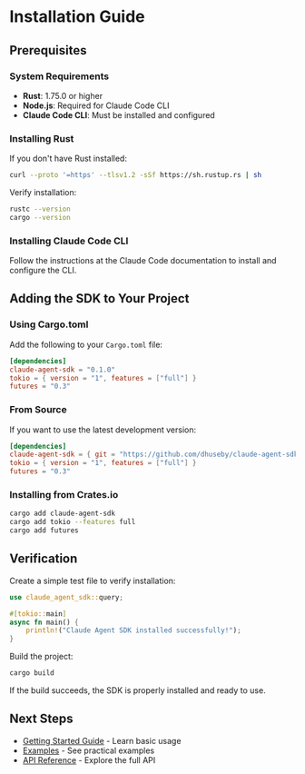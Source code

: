 # Installation Guide

## Prerequisites

### System Requirements
- **Rust**: 1.75.0 or higher
- **Node.js**: Required for Claude Code CLI
- **Claude Code CLI**: Must be installed and configured

### Installing Rust
If you don't have Rust installed:
```bash
curl --proto '=https' --tlsv1.2 -sSf https://sh.rustup.rs | sh
```

Verify installation:
```bash
rustc --version
cargo --version
```

### Installing Claude Code CLI
Follow the instructions at the Claude Code documentation to install and configure the CLI.

## Adding the SDK to Your Project

### Using Cargo.toml
Add the following to your `Cargo.toml` file:

```toml
[dependencies]
claude-agent-sdk = "0.1.0"
tokio = { version = "1", features = ["full"] }
futures = "0.3"
```

### From Source
If you want to use the latest development version:

```toml
[dependencies]
claude-agent-sdk = { git = "https://github.com/dhuseby/claude-agent-sdk-rust" }
tokio = { version = "1", features = ["full"] }
futures = "0.3"
```

### Installing from Crates.io
```bash
cargo add claude-agent-sdk
cargo add tokio --features full
cargo add futures
```

## Verification

Create a simple test file to verify installation:

```rust
use claude_agent_sdk::query;

#[tokio::main]
async fn main() {
    println!("Claude Agent SDK installed successfully!");
}
```

Build the project:
```bash
cargo build
```

If the build succeeds, the SDK is properly installed and ready to use.

## Next Steps

- [Getting Started Guide](./getting_started.md) - Learn basic usage
- [Examples](./examples.md) - See practical examples
- [API Reference](./api_reference.md) - Explore the full API
